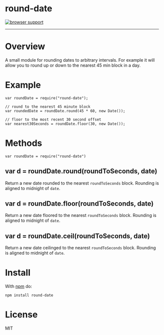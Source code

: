 # round-date

[![browser support](https://ci.testling.com/atruskie/round-date.png)
](https://ci.testling.com/atruskie/round-date.png)


---
# Overview

A small module for rounding dates to arbitrary intervals.
For example it will allow you to round up or down to the nearest 45 min block in a day.

# Example

```
var roundDate = require("round-date");

// round to the nearest 45 minute block
var roundedDate = roundDate.round(45 * 60, new Date());

// floor to the most recent 30 second offset
var nearest30Seconds = roundDate.floor(30, new Date());
```

# Methods

```
var roundDate = require("round-date")
```

## var d = roundDate.round(roundToSeconds, date)

Return a new date rounded to the nearest `roundToSeconds` block.
Rounding is aligned to midnight of `date`.

## var d = roundDate.floor(roundToSeconds, date)

Return a new date floored to the nearest `roundToSeconds` block.
Rounding is aligned to midnight of `date`.

## var d = roundDate.ceil(roundToSeconds, date)

Return a new date ceilinged to the nearest `roundToSeconds` block.
Rounding is aligned to midnight of `date`.

# Install

With [npm](https://npmjs.org) do:

```
npm install round-date
```

# License

MIT
